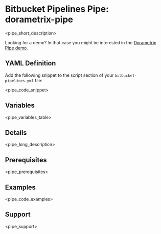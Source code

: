 # Bitbucket Pipelines Pipe: dorametrix-pipe

<pipe_short_description>

Looking for a demo? In that case you might be interested in the [Dorametrix Pipe demo](https://github.com/mikaelvesavuori/demo-dorametrix-pipe).

## YAML Definition

Add the following snippet to the script section of your `bitbucket-pipelines.yml` file:

<pipe_code_snippet>

## Variables

<pipe_variables_table>

## Details

<pipe_long_description>

## Prerequisites

<pipe_prerequisites>

## Examples

<pipe_code_examples>

## Support

<pipe_support>
